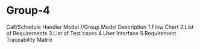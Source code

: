 # Group-4
Call/Schedule Handler Model
//Group Model Description
1.Flow Chart
2.List of Requirements
3.List of Test cases
4.User Interface
5.Requirement Traceability Matrix